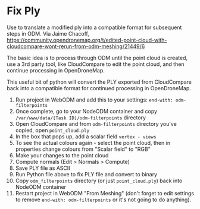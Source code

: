 # Fix Ply

Use to translate a modified ply into a compatible format for subsequent steps in ODM. Via Jaime Chacoff, https://community.opendronemap.org/t/edited-point-cloud-with-cloudcompare-wont-rerun-from-odm-meshing/21449/6

The basic idea is to process through ODM until the point cloud is created, use a 3rd party tool, like CloudCompare to edit the point cloud, and then continue processing in OpenDroneMap.

This useful bit of python will convert the PLY exported from CloudCompare back into a compatible format for continued processing in OpenDroneMap.

1. Run project in WebODM and add this to your settings: `end-with: odm-filterpoints`
1. Once complete, go to your NodeODM container and copy `/var/www/data/[Task ID]/odm-filterpoints` directory
1. Open CloudCompare and from `odm-filterpoints` directory you've copied, open `point_cloud.ply`
1. In the box that pops up, add a scalar field `vertex - views`
1. To see the actual colours again - select the point cloud, then in properties change colours from "Scalar field" to "RGB"
1. Make your changes to the point cloud
1. Compute normals (Edit > Normals > Compute)
1. Save PLY file as ASCII
1. Run Python file above to fix PLY file and convert to binary
1. Copy `odm_filterpoints` directory (or just `point_cloud.ply`) back into NodeODM container
1. Restart project in WebODM "From Meshing" (don't forget to edit settings to remove `end-with: odm-filterpoints` or it's not going to do anything).
